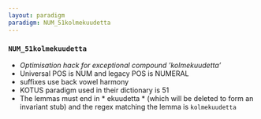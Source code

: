 ```yaml
---
layout: paradigm
paradigm: NUM_51kolmekuudetta
---
```

### ` NUM_51kolmekuudetta `

* _Optimisation hack for exceptional compound ’kolmekuudetta’_
* Universal POS is NUM and legacy POS is NUMERAL
* suffixes use back vowel harmony
* KOTUS paradigm used in their dictionary is 51
* The lemmas must end in * ekuudetta * (which will be deleted to form an invariant stub) and the regex matching the lemma is ` kolmekuudetta `
